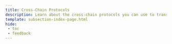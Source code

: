 ```yaml
---
title: Cross-Chain Protocols
description: Learn about the cross-chain protocols you can use to transfer assets and remotely call contracts on any connected blockchain.
template: subsection-index-page.html
hide: 
 - toc
 - feedback
---
```

